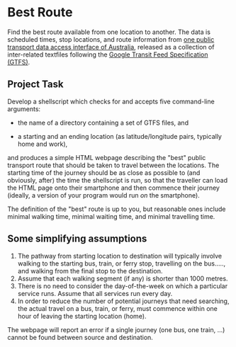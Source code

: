 # Best Route
Find the best route available from one location to another.
The data is scheduled times, stop locations, and route information from [one public transport data access interface of Australia](http://www.transperth.wa.gov.au/About/Spatial-Data-Access),  released as a collection of inter-related textfiles following the [Google Transit Feed Specification (GTFS)](https://developers.google.com/transit/gtfs/reference/?hl=en).

## Project Task

Develop a shellscript which checks for and accepts five command-line arguments:

- the name of a directory containing a set of GTFS files, and 


- a starting and an ending location (as latitude/longitude pairs, typically home and work),

and produces a simple HTML webpage describing the "best" public transport route that should be taken to travel between the locations. The starting time of the journey should be as close as possible to (and obviously, after) the time the shellscript is run, so that the traveller can load the HTML page onto their smartphone and then commence their journey (ideally, a version of your program would run *on* the smartphone).

The definition of the "best" route is up to you, but reasonable ones include minimal walking time, minimal waiting time, and minimal travelling time.

## Some simplifying assumptions

1. The pathway from starting location to destination will typically involve walking to the starting bus, train, or ferry stop, travelling on the bus....., and walking from the final stop to the destination.
2. Assume that each walking segment (if any) is shorter than 1000 metres.
3. There is no need to consider the day-of-the-week on which a particular service runs. Assume that all services run every day.
4. In order to reduce the number of potential journeys that need searching, the actual travel on a bus, train, or ferry, must commence within one hour of leaving the starting location (home).

The webpage will report an error if a single journey (one bus, one train, ...) cannot be found between source and destination.

